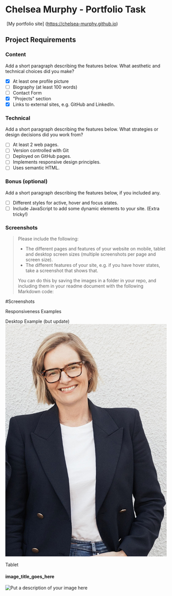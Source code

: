 # Chelsea Murphy - Portfolio Task

​
[My portfolio site] (https://chelsea-murphy.github.io)
​

## Project Requirements

### Content

Add a short paragraph describing the features below. What aesthetic and technical choices did you make?

- [x] At least one profile picture
- [ ] Biography (at least 100 words)
- [ ] Contact Form
- [x] "Projects" section
- [x] Links to external sites, e.g. GitHub and LinkedIn.
      ​

### Technical

Add a short paragraph describing the features below. What strategies or design decisions did you work from?

- [ ] At least 2 web pages.
- [ ] Version controlled with Git
- [ ] Deployed on GitHub pages.
- [ ] Implements responsive design principles.
- [ ] Uses semantic HTML.

### Bonus (optional)

Add a short paragraph describing the features below, if you included any.

- [ ] Different styles for active, hover and focus states.
- [ ] Include JavaScript to add some dynamic elements to your site. (Extra tricky!)
      ​

### Screenshots

> Please include the following:
>
> - The different pages and features of your website on mobile, tablet and desktop screen sizes (multiple screenshots per page and screen size).
> - The different features of your site, e.g. if you have hover states, take a screenshot that shows that.
>
> You can do this by saving the images in a folder in your repo, and including them in your readme document with the following Markdown code:

#Screenshots

Responsiveness Examples

Desktop Example (but update)
![Desktop Screenshot](./img/c-murphy.jpeg)

Tablet

#### image_title_goes_here

![Put a description of your image here](./relative_path_to_file)
